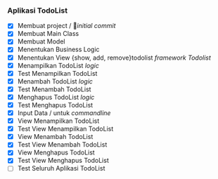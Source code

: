 ### Aplikasi TodoList

- [x] Membuat project / 🤟_initial commit_
- [x] Membuat Main Class 
- [x] Membuat Model
- [x] Menentukan Business Logic
- [x] Menentukan View {show, add, remove}todolist _framework Todolist_
- [x] Menampilkan TodoList _logic_
- [x] Test Menampilkan TodoList
- [x] Menambah TodoList _logic_
- [x] Test Menambah TodoList
- [x] Menghapus TodoList _logic_
- [x] Test Menghapus TodoList
- [x] Input Data / untuk _commandline_
- [x] View Menampilkan TodoList
- [x] Test View Menampilkan TodoList
- [x] View Menambah TodoList
- [x] Test View Menambah TodoList
- [x] View Menghapus TodoList
- [x] Test View Menghapus TodoList
- [ ] Test Seluruh Aplikasi TodoList
